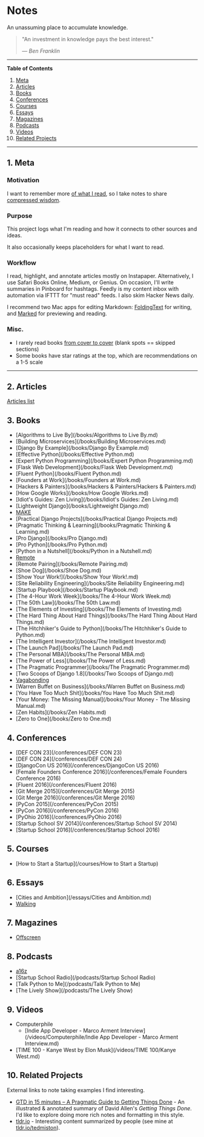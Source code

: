 # Notes

An unassuming place to accumulate knowledge.

> "An investment in knowledge pays the best interest."
>
> &mdash; <cite>Ben Franklin</cite>

---

**Table of Contents**

1. [Meta](#user-content-1-meta)
2. [Articles](#user-content-2-articles)
3. [Books](#user-content-3-books)
4. [Conferences](#user-content-4-conferences)
5. [Courses](#user-content-5-courses)
6. [Essays](#user-content-6-essays)
7. [Magazines](#user-content-7-magazines)
8. [Podcasts](#user-content-8-podcasts)
9. [Videos](#user-content-9-videos)
10. [Related Projects](#user-content-10-related-projects)

---

## 1. Meta

### Motivation

I want to remember more [of what I read](http://austinkleon.com/2016/03/03/how-to-read-more-2/), so I take notes to share [compressed wisdom](https://sivers.org/2do).

### Purpose

This project logs what I'm reading and how it connects to other sources and ideas.

It also occasionally keeps placeholders for what I want to read.

### Workflow

I read, highlight, and annotate articles mostly on Instapaper.  Alternatively, I use Safari Books Online, Medium, or Genius.  On occasion, I'll write summaries in Pinboard for hashtags.  Feedly is my content inbox with automation via IFTTT for "must read" feeds.  I also skim Hacker News daily.

I recommend two Mac apps for editing Markdown: [FoldingText](http://www.foldingtext.com/) for writing, and [Marked](http://marked2app.com/) for previewing and reading.

### Misc.

- I rarely read books [from cover to cover](http://austinkleon.com/2014/10/17/33-thoughts-on-reading/) (blank spots == skipped sections)
- Some books have star ratings at the top, which are recommendations on a 1-5 scale

---

## 2. Articles

[Articles list](/articles/README.md)

## 3. Books

- [Algorithms to Live By](/books/Algorithms to Live By.md)
- [Building Microservices](/books/Building Microservices.md)
- [Django By Example](/books/Django By Example.md)
- [Effective Python](/books/Effective Python.md)
- [Expert Python Programming](/books/Expert Python Programming.md)
- [Flask Web Development](/books/Flask Web Development.md)
- [Fluent Python](/books/Fluent Python.md)
- [Founders at Work](/books/Founders at Work.md)
- [Hackers & Painters](/books/Hackers & Painters/Hackers & Painters.md)
- [How Google Works](/books/How Google Works.md)
- [Idiot's Guides: Zen Living](/books/Idiot's Guides: Zen Living.md)
- [Lightweight Django](/books/Lightweight Django.md)
- [MAKE](/books/MAKE/MAKE.md)
- [Practical Django Projects](/books/Practical Django Projects.md)
- [Pragmatic Thinking & Learning](/books/Pragmatic Thinking & Learning.md)
- [Pro Django](/books/Pro Django.md)
- [Pro Python](/books/Pro Python.md)
- [Python in a Nutshell](/books/Python in a Nutshell.md)
- [Remote](/books/Remote.md)
- [Remote Pairing](/books/Remote Pairing.md)
- [Shoe Dog](/books/Shoe Dog.md)
- [Show Your Work!](/books/Show Your Work!.md)
- [Site Reliability Engineering](/books/Site Reliability Engineering.md)
- [Startup Playbook](/books/Startup Playbook.md)
- [The 4-Hour Work Week](/books/The 4-Hour Work Week.md)
- [The 50th Law](/books/The 50th Law.md)
- [The Elements of Investing](/books/The Elements of Investing.md)
- [The Hard Thing About Hard Things](/books/The Hard Thing About Hard Things.md)
- [The Hitchhiker's Guide to Python](/books/The Hitchhiker's Guide to Python.md)
- [The Intelligent Investor](/books/The Intelligent Investor.md)
- [The Launch Pad](/books/The Launch Pad.md)
- [The Personal MBA](/books/The Personal MBA.md)
- [The Power of Less](/books/The Power of Less.md)
- [The Pragmatic Programmer](/books/The Pragmatic Programmer.md)
- [Two Scoops of Django 1.8](/books/Two Scoops of Django.md)
- [Vagabonding](/books/Vagabonding.md)
- [Warren Buffet on Business](/books/Warren Buffet on Business.md)
- [You Have Too Much Shit](/books/You Have Too Much Shit.md)
- [Your Money: The Missing Manual](/books/Your Money - The Missing Manual.md)
- [Zen Habits](/books/Zen Habits.md)
- [Zero to One](/books/Zero to One.md)

## 4. Conferences

- [DEF CON 23](/conferences/DEF CON 23)
- [DEF CON 24](/conferences/DEF CON 24)
- [DjangoCon US 2016](/conferences/DjangoCon US 2016)
- [Female Founders Conference 2016](/conferences/Female Founders Conference 2016)
- [Fluent 2016](/conferences/Fluent 2016)
- [Git Merge 2015](/conferences/Git Merge 2015)
- [Git Merge 2016](/conferences/Git Merge 2016)
- [PyCon 2015](/conferences/PyCon 2015)
- [PyCon 2016](/conferences/PyCon 2016)
- [PyOhio 2016](/conferences/PyOhio 2016)
- [Startup School SV 2014](/conferences/Startup School SV 2014)
- [Startup School 2016](/conferences/Startup School 2016)

## 5. Courses

- [How to Start a Startup](/courses/How to Start a Startup)

## 6. Essays

- [Cities and Ambition](/essays/Cities and Ambition.md)
- [Walking](/essays/Walking.md)

## 7. Magazines

- [Offscreen](/magazines/Offscreen)

## 8. Podcasts

- [a16z](/podcasts/a16z)
- [Startup School Radio](/podcasts/Startup School Radio)
- [Talk Python to Me](/podcasts/Talk Python to Me)
- [The Lively Show](/podcasts/The Lively Show)

## 9. Videos

- Computerphile
	- [Indie App Developer - Marco Arment Interview](/videos/Computerphile/Indie App Developer - Marco Arment Interview.md)
- [TIME 100 - Kanye West by Elon Musk](/videos/TIME 100/Kanye West.md)

## 10. Related Projects

External links to note taking examples I find interesting.

- [GTD in 15 minutes – A Pragmatic Guide to Getting Things Done](https://hamberg.no/gtd/) - An illustrated & annotated summary of David Allen's *Getting Things Done*.  I'd like to explore doing more rich notes and formatting in this style.
- [tldr.io](http://tldr.io) - Interesting content summarized by people (see mine at [tldr.io/tedmiston](http://tldr.io/tedmiston)).
